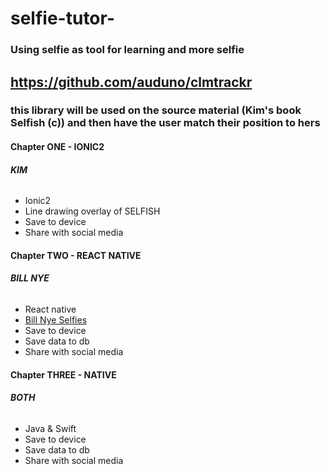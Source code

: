 # **selfie-tutor-**
### Using selfie as tool for learning and more selfie

## https://github.com/auduno/clmtrackr
### this library will be used on the source material (Kim's book Selfish (c)) and then have the user match their position to hers


#### Chapter ONE - IONIC2
###### **KIM**
* Ionic2
* Line drawing overlay of SELFISH
* Save to device
* Share with social media

#### Chapter TWO - REACT NATIVE
###### **BILL NYE**
* React native
* [Bill Nye Selfies ](https://www.instagram.com/p/k-jmdbkePN/)
* Save to device
* Save data to db
* Share with social media

#### Chapter THREE - NATIVE
###### **BOTH**
* Java & Swift
* Save to device
* Save data to db
* Share with social media

